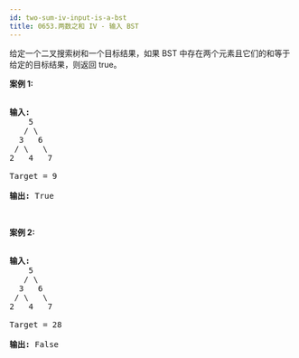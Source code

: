 ```yaml
---
id: two-sum-iv-input-is-a-bst
title: 0653.两数之和 IV - 输入 BST
---
```

给定一个二叉搜索树和一个目标结果，如果 BST 中存在两个元素且它们的和等于给定的目标结果，则返回 true。

**案例 1:**


<pre><br/><strong>输入:</strong> <br/>    5<br/>   / \<br/>  3   6<br/> / \   \<br/>2   4   7<br/><br/>Target = 9<br/><br/><strong>输出:</strong> True<br/></pre>

 

**案例 2:**


<pre><br/><strong>输入:</strong> <br/>    5<br/>   / \<br/>  3   6<br/> / \   \<br/>2   4   7<br/><br/>Target = 28<br/><br/><strong>输出:</strong> False<br/></pre>

 
